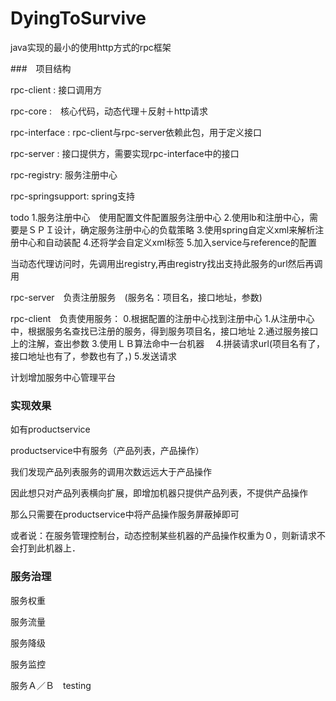 # DyingToSurvive
java实现的最小的使用http方式的rpc框架


###　项目结构

rpc-client : 接口调用方

rpc-core	:　核心代码，动态代理＋反射＋http请求

rpc-interface : rpc-client与rpc-server依赖此包，用于定义接口	

rpc-server :  接口提供方，需要实现rpc-interface中的接口

rpc-registry: 服务注册中心

rpc-springsupport: spring支持

todo 
1.服务注册中心　使用配置文件配置服务注册中心
2.使用lb和注册中心，需要是ＳＰＩ设计，确定服务注册中心的负载策略
3.使用spring自定义xml来解析注册中心和自动装配
4.还将学会自定义xml标签
5.加入service与reference的配置

当动态代理访问时，先调用出registry,再由registry找出支持此服务的url然后再调用　


rpc-server　负责注册服务　(服务名：项目名，接口地址，参数)


rpc-client　负责使用服务：
0.根据配置的注册中心找到注册中心
1.从注册中心中，根据服务名查找已注册的服务，得到服务项目名，接口地址
2.通过服务接口上的注解，查出参数
3.使用ＬＢ算法命中一台机器　
4.拼装请求url(项目名有了，接口地址也有了，参数也有了，)
5.发送请求



计划增加服务中心管理平台





### 实现效果　
如有productservice

productservice中有服务（产品列表，产品操作）

我们发现产品列表服务的调用次数远远大于产品操作

因此想只对产品列表横向扩展，即增加机器只提供产品列表，不提供产品操作

那么只需要在productservice中将产品操作服务屏蔽掉即可


或者说：在服务管理控制台，动态控制某些机器的产品操作权重为０，则新请求不会打到此机器上．



### 服务治理

服务权重

服务流量

服务降级

服务监控

服务Ａ／Ｂ　testing



　




